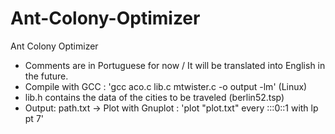 # Ant-Colony-Optimizer
Ant Colony Optimizer 

* Comments are in Portuguese for now / It will be translated into English in the future.
* Compile with GCC : 'gcc aco.c lib.c mtwister.c -o output -lm' (Linux)
* lib.h contains the data of the cities to be traveled (berlin52.tsp)
* Output: path.txt -> Plot with Gnuplot : 'plot "plot.txt" every :::0::1 with lp pt 7'
